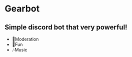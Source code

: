 # Gearbot
<h2>Simple discord bot that very powerful!</h2>
<ul>
	<li>🔨Moderation</li>
	<li>🎈Fun</li>
	<li>🎶Music</li>
</ul>
